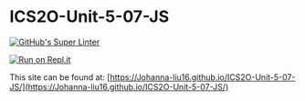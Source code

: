 # ICS2O-Unit-5-07-JS

[![GitHub's Super Linter](https://github.com/Johanna-liu16/ICS2O-Unit-5-07-JS/workflows/Johanna%20Liu's%20Super%20Linter/badge.svg)](https://github.com/Johanna-liu16/ICS2O-Unit-5-07-JS/actions)

[![Run on Repl.it](https://repl.it/badge/github/Johanna-liu16/ICS2O-Unit-5-07-JS)](https://repl.it/github/Johanna-liu16/ICS2O-Unit-5-07-JS)

This site can be found at: [https://Johanna-liu16.github.io/ICS2O-Unit-5-07-JS/](https://Johanna-liu16.github.io/ICS2O-Unit-5-07-JS/)
